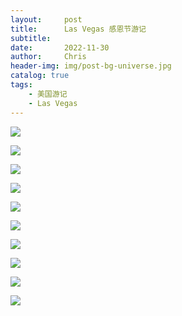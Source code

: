 ```yaml
---
layout:     post
title:      Las Vegas 感恩节游记
subtitle:   
date:       2022-11-30
author:     Chris
header-img: img/post-bg-universe.jpg
catalog: true
tags:
    - 美国游记
    - Las Vegas
---
```


![](https://github.com/cyberustcchris/MyPhotos/raw/main/IMG_2729.jpeg)

![](https://github.com/cyberustcchris/MyPhotos/raw/main/IMG_2762.jpeg)

![](https://github.com/cyberustcchris/MyPhotos/raw/main/IMG_4489.jpeg)

![](https://github.com/cyberustcchris/MyPhotos/raw/main/FullSizeRender.jpeg)

![](https://github.com/cyberustcchris/MyPhotos/raw/main/FullSizeRender2.jpeg)

![](https://github.com/cyberustcchris/MyPhotos/raw/main/FullSizeRender3jpeg)

![](https://github.com/cyberustcchris/MyPhotos/raw/main/FullSizeRender4.jpeg)

![](https://github.com/cyberustcchris/MyPhotos/raw/main/IMG_2938.jpeg)

![](https://github.com/cyberustcchris/MyPhotos/raw/main/IMG_4480.jpeg)

![](https://github.com/cyberustcchris/MyPhotos/raw/main/IMG_4486.jpeg)
